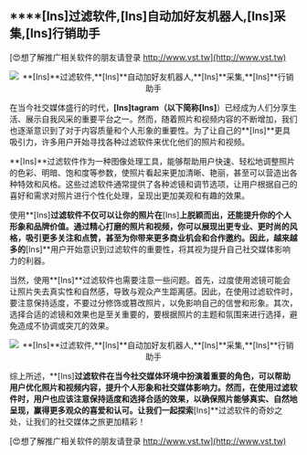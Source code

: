 ## ****[Ins]**过滤软件,**[Ins]**自动加好友机器人,**[Ins]**采集,**[Ins]**行销助手**

[😍想了解推广相关软件的朋友请登录 http://www.vst.tw](http://www.vst.tw)

 <center><img src="https://vst.tw/MP4/tuiguang/png/7.png" alt="**[Ins]**过滤软件,**[Ins]**自动加好友机器人,**[Ins]**采集,**[Ins]**行销助手"></center>

在当今社交媒体盛行的时代，**[Ins]**tagram（以下简称**[Ins]**）已经成为人们分享生活、展示自我风采的重要平台之一。然而，随着照片和视频内容的不断增加，我们也逐渐意识到了对于内容质量和个人形象的重要性。为了让自己的**[Ins]**更具吸引力，许多用户开始寻找各种过滤软件来优化他们的照片和视频。

**[Ins]**过滤软件作为一种图像处理工具，能够帮助用户快速、轻松地调整照片的色彩、明暗、饱和度等参数，使照片看起来更加清晰、艳丽，甚至可以营造出各种特效和风格。这些过滤软件通常提供了各种滤镜和调节选项，让用户根据自己的喜好和需求对照片进行个性化处理，呈现出更加美观和有趣的效果。

使用**[Ins]**过滤软件不仅可以让你的照片在**[Ins]**上脱颖而出，还能提升你的个人形象和品牌价值。通过精心打磨的照片和视频，你可以展现出更专业、更时尚的风格，吸引更多关注和点赞，甚至为你带来更多商业机会和合作邀约。因此，越来越多的**[Ins]**用户开始意识到过滤软件的重要性，将其视为提升自己社交媒体影响力的利器。

当然，使用**[Ins]**过滤软件也需要注意一些问题。首先，过度使用滤镜可能会让照片失去真实性和自然感，导致与观众产生距离感。因此，在使用过滤软件时，要注意保持适度，不要过分修饰或篡改照片，以免影响自己的信誉和形象。其次，选择合适的滤镜和效果也是至关重要的，要根据照片的主题和氛围来进行选择，避免造成不协调或突兀的效果。

 <center><img src="https://vst.tw/MP4/tuiguang/png/7.png" alt="**[Ins]**过滤软件,**[Ins]**自动加好友机器人,**[Ins]**采集,**[Ins]**行销助手"></center>

综上所述，**[Ins]**过滤软件在当今社交媒体环境中扮演着重要的角色，可以帮助用户优化照片和视频内容，提升个人形象和社交媒体影响力。然而，在使用过滤软件时，用户也应该注意保持适度和选择合适的效果，以确保照片能够真实、自然地呈现，赢得更多观众的喜爱和认可。让我们一起探索**[Ins]**过滤软件的奇妙之处，让我们的社交媒体之旅更加精彩！

[😍想了解推广相关软件的朋友请登录 http://www.vst.tw](http://www.vst.tw)



